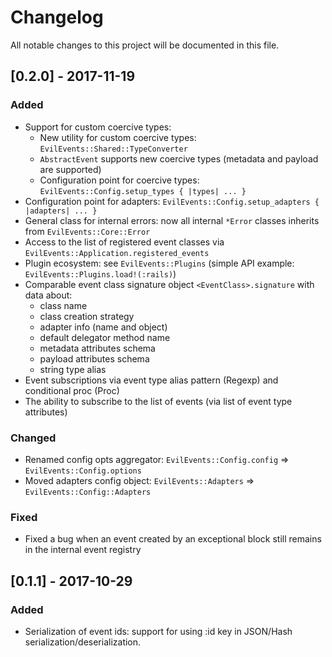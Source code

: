 # Changelog
All notable changes to this project will be documented in this file.

## [0.2.0] - 2017-11-19
### Added
- Support for custom coercive types:
  - New utility for custom coercive types: `EvilEvents::Shared::TypeConverter`
  - `AbstractEvent` supports new coercive types (metadata and payload are supported)
  - Configuration point for coercive types: `EvilEvents::Config.setup_types { |types| ... }`
- Configuration point for adapters: `EvilEvents::Config.setup_adapters { |adapters| ... }`
- General class for internal errors: now all internal `*Error` classes inherits from `EvilEvents::Core::Error`
- Access to the list of registered event classes via `EvilEvents::Application.registered_events`
- Plugin ecosystem: see `EvilEvents::Plugins` (simple API example: `EvilEvents::Plugins.load!(:rails)`)
- Comparable event class signature object `<EventClass>.signature` with data about:
  -  class name
  -  class creation strategy
  -  adapter info (name and object)
  -  default delegator method name
  -  metadata attributes schema
  -  payload attributes schema
  -  string type alias
- Event subscriptions via event type alias pattern (Regexp) and conditional proc (Proc)
- The ability to subscribe to the list of events (via list of event type attributes)

### Changed
- Renamed config opts aggregator: `EvilEvents::Config.config` => `EvilEvents::Config.options`
- Moved adapters config object: `EvilEvents::Adapters` => `EvilEvents::Config::Adapters`

### Fixed
- Fixed a bug when an event created by an exceptional block still remains in the internal event registry

## [0.1.1] - 2017-10-29
### Added
- Serialization of event ids: support for using :id key in JSON/Hash serialization/deserialization.
